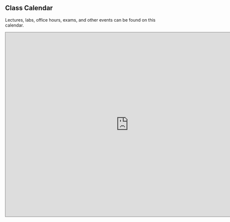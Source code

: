 ## Class Calendar

Lectures, labs, office hours, exams, and other events can be found on this calendar.

<iframe src="https://calendar.google.com/calendar/embed?height=600&wkst=1&bgcolor=%23ffffff&ctz=America%2FChicago&title=Fisk%20CSCI%20110%20Fall%202023&mode=WEEK&src=MjBhZGQ3M2Q0NzUwNTAxMmQ0NzI1MWUzODk0Y2RlMmY4YTg3YTZhYzE1YzkzMTEyZGUzN2UyNmEyOWVjNDIxZkBncm91cC5jYWxlbmRhci5nb29nbGUuY29t&src=MzYxNGEwOTVlN2ZkMTc5ZjQwOGViZWZiNjFkYjY0YzQ4OTI0Y2U2YWJkNzA5MjNiZDY2OWM0MWViY2NmY2U2MkBncm91cC5jYWxlbmRhci5nb29nbGUuY29t&src=MzY0MTQwNDc3MTg0MmI5OTU4NzdkZWYzYWY0YTVlNzU4ZmU1NjYxYjU4NWE5ZjI0MWI5ODc4MjNjMzMwMThiMEBncm91cC5jYWxlbmRhci5nb29nbGUuY29t&src=MGM4OWExMzZlMDgxMjU5MDYzZmEyYjdiNTkzOTk1ZjdjNmE4ZTY0ZjM5NTBkYzY3ZmE1ZmMwNDc3MTI5NTU1OUBncm91cC5jYWxlbmRhci5nb29nbGUuY29t&src=YmVhODc1NjI1ZmM2ODhmYjUyOWE3ZGI3YWQ2NGM2NTI4OTAwNjcxMzg4ZWY0ZDRhNTJkZDE3NDliNGQwMWIwZEBncm91cC5jYWxlbmRhci5nb29nbGUuY29t&src=MDkwZjc0NzQ0OWZkY2Y0NDJmODk1NjdmZWQyZGNhYjBhYzRhM2Y5NjQ0ZTRmYTcxNGYzMGMxMTNmMmMxMTIxMUBncm91cC5jYWxlbmRhci5nb29nbGUuY29t&color=%23E67C73&color=%233F51B5&color=%237CB342&color=%230B8043&color=%234285F4&color=%23039BE5" style="border:solid 1px #777" width="800" height="600" frameborder="0" scrolling="no"></iframe>
